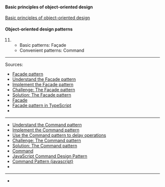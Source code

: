 #### Basic principles of object-oriented design
[Basic principles of object-oriented design](https://university.epam.com/myLearning/path?rootId=13419331&moduleId=13419403)

#### Object-oriented design patterns
11.
    - Basic patterns: Façade
    - Convenient patterns: Сommand
___
Sources:
- [Facade pattern](https://www.linkedin.com/learning/typescript-design-patterns/facade-pattern?lipi=urn%3Ali%3Apage%3Ad_learning_embed%3Bkey5KU4dTC6xT5FuUxMFrQ%3D%3D&licu)
- [Understand the Facade pattern](https://www.linkedin.com/learning/complete-guide-to-java-design-patterns-creational-behavioral-and-structural/understand-the-facade-pattern?resume=false&u=2113185)
- [Implement the Facade pattern](https://www.linkedin.com/learning/complete-guide-to-java-design-patterns-creational-behavioral-and-structural/implement-the-facade-pattern?autoSkip=true&resume=false&u=2113185)
- [Challenge: The Facade pattern](https://www.linkedin.com/learning/complete-guide-to-java-design-patterns-creational-behavioral-and-structural/challenge-the-facade-pattern?autoSkip=true&resume=false&u=2113185)
- [Solution: The Facade pattern](https://www.linkedin.com/learning/complete-guide-to-java-design-patterns-creational-behavioral-and-structural/solution-the-facade-pattern?autoSkip=true&resume=false&u=2113185)
- [Facade](https://refactoring.guru/design-patterns/facade)
- [Facade pattern in TypeScript](https://dev.to/jmalvarez/facade-pattern-in-typescript-37n)
- []()
___
- [Understand the Command pattern](https://www.linkedin.com/learning/complete-guide-to-java-design-patterns-creational-behavioral-and-structural/understand-the-command-pattern?u=2113185)
- [Implement the Command pattern](https://www.linkedin.com/learning/complete-guide-to-java-design-patterns-creational-behavioral-and-structural/implement-the-command-pattern?resume=false&u=2113185)
- [Use the Command pattern to delay operations](https://www.linkedin.com/learning/complete-guide-to-java-design-patterns-creational-behavioral-and-structural/use-the-command-pattern-to-delay-operations?autoSkip=true&resume=false&u=2113185)
- [Challenge: The Command pattern](https://www.linkedin.com/learning/complete-guide-to-java-design-patterns-creational-behavioral-and-structural/challenge-the-command-pattern?autoSkip=true&resume=false&u=2113185)
- [Solution: The Command pattern](https://www.linkedin.com/learning/complete-guide-to-java-design-patterns-creational-behavioral-and-structural/solution-the-command-pattern?autoSkip=true&resume=false&u=2113185)
- [Command](https://refactoring.guru/design-patterns/command)
- [JavaScript Command Design Pattern](https://www.dofactory.com/javascript/design-patterns/command)
- [Command Pattern (javascript)](https://www.patterns.dev/vanilla/command-pattern)
- []()
___
- []()
